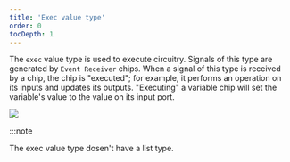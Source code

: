 ```yaml
---
title: 'Exec value type'
order: 0
tocDepth: 1
---
```


The ``` exec ``` value type is used to execute circuitry. Signals of this type are generated by ``` Event Receiver ``` chips. When a signal of this type is received by a chip, the chip is "executed"; for example, it performs an operation on its inputs and updates its outputs. "Executing" a variable chip will set the variable's value to the value on its input port.  

![](/Images/Examples/ExecExample.gif)

:::note

The exec value type dosen't have a list type.
